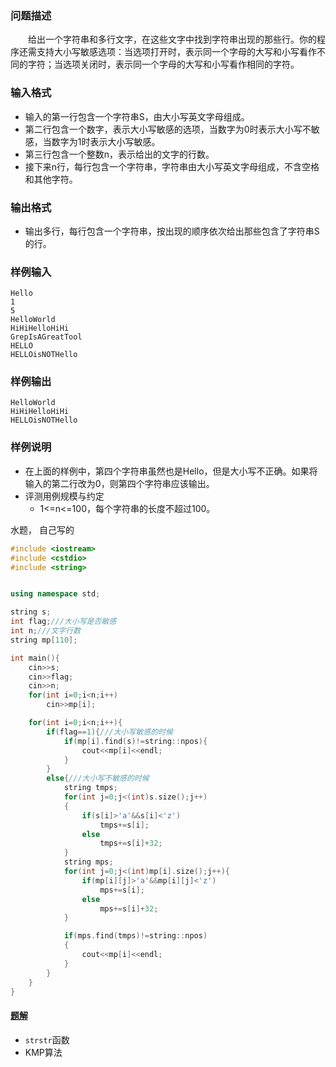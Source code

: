### 问题描述
　　给出一个字符串和多行文字，在这些文字中找到字符串出现的那些行。你的程序还需支持大小写敏感选项：当选项打开时，表示同一个字母的大写和小写看作不同的字符；当选项关闭时，表示同一个字母的大写和小写看作相同的字符。
### 输入格式
* 输入的第一行包含一个字符串S，由大小写英文字母组成。
* 第二行包含一个数字，表示大小写敏感的选项，当数字为0时表示大小写不敏感，当数字为1时表示大小写敏感。
* 第三行包含一个整数n，表示给出的文字的行数。
* 接下来n行，每行包含一个字符串，字符串由大小写英文字母组成，不含空格和其他字符。
### 输出格式
* 输出多行，每行包含一个字符串，按出现的顺序依次给出那些包含了字符串S的行。
### 样例输入
```
Hello
1
5
HelloWorld
HiHiHelloHiHi
GrepIsAGreatTool
HELLO
HELLOisNOTHello
```
### 样例输出
```
HelloWorld
HiHiHelloHiHi
HELLOisNOTHello
```
### 样例说明
* 在上面的样例中，第四个字符串虽然也是Hello，但是大小写不正确。如果将输入的第二行改为0，则第四个字符串应该输出。
* 评测用例规模与约定
    * 1<=n<=100，每个字符串的长度不超过100。


水题，
自己写的
```cpp
#include <iostream>
#include <cstdio>
#include <string>


using namespace std;

string s;
int flag;///大小写是否敏感
int n;///文字行数
string mp[110];

int main(){
    cin>>s;
    cin>>flag;
    cin>>n;
    for(int i=0;i<n;i++)
        cin>>mp[i];

    for(int i=0;i<n;i++){
        if(flag==1){///大小写敏感的时候
            if(mp[i].find(s)!=string::npos){
                cout<<mp[i]<<endl;
            }
        }
        else{///大小写不敏感的时候
            string tmps;
            for(int j=0;j<(int)s.size();j++)
            {
                if(s[i]>'a'&&s[i]<'z')
                    tmps+=s[i];
                else
                    tmps+=s[i]+32;
            }
            string mps;
            for(int j=0;j<(int)mp[i].size();j++){
                if(mp[i][j]>'a'&&mp[i][j]<'z')
                    mps+=s[i];
                else
                    mps+=s[i]+32;
            }

            if(mps.find(tmps)!=string::npos)
            {
                cout<<mp[i]<<endl;
            }
        }
    }
}

```
#### [题解](https://blog.csdn.net/tigerisland45/article/details/54920717)
* ```strstr```函数
* KMP算法



